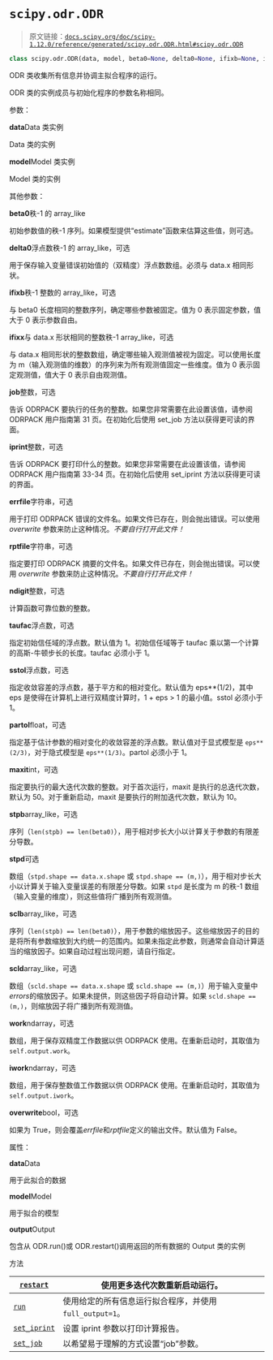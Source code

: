 # `scipy.odr.ODR`

> 原文链接：[`docs.scipy.org/doc/scipy-1.12.0/reference/generated/scipy.odr.ODR.html#scipy.odr.ODR`](https://docs.scipy.org/doc/scipy-1.12.0/reference/generated/scipy.odr.ODR.html#scipy.odr.ODR)

```py
class scipy.odr.ODR(data, model, beta0=None, delta0=None, ifixb=None, ifixx=None, job=None, iprint=None, errfile=None, rptfile=None, ndigit=None, taufac=None, sstol=None, partol=None, maxit=None, stpb=None, stpd=None, sclb=None, scld=None, work=None, iwork=None, overwrite=False)
```

ODR 类收集所有信息并协调主拟合程序的运行。

ODR 类的实例成员与初始化程序的参数名称相同。

参数：

**data**Data 类实例

Data 类的实例

**model**Model 类实例

Model 类的实例

其他参数：

**beta0**秩-1 的 array_like

初始参数值的秩-1 序列。如果模型提供“estimate”函数来估算这些值，则可选。

**delta0**浮点数秩-1 的 array_like，可选

用于保存输入变量错误初始值的（双精度）浮点数数组。必须与 data.x 相同形状。

**ifixb**秩-1 整数的 array_like，可选

与 beta0 长度相同的整数序列，确定哪些参数被固定。值为 0 表示固定参数，值大于 0 表示参数自由。

**ifixx**与 data.x 形状相同的整数秩-1 array_like，可选

与 data.x 相同形状的整数数组，确定哪些输入观测值被视为固定。可以使用长度为 m（输入观测值的维数）的序列来为所有观测值固定一些维度。值为 0 表示固定观测值，值大于 0 表示自由观测值。

**job**整数，可选

告诉 ODRPACK 要执行的任务的整数。如果您非常需要在此设置该值，请参阅 ODRPACK 用户指南第 31 页。在初始化后使用 set_job 方法以获得更可读的界面。

**iprint**整数，可选

告诉 ODRPACK 要打印什么的整数。如果您非常需要在此设置该值，请参阅 ODRPACK 用户指南第 33-34 页。在初始化后使用 set_iprint 方法以获得更可读的界面。

**errfile**字符串，可选

用于打印 ODRPACK 错误的文件名。如果文件已存在，则会抛出错误。可以使用 *overwrite* 参数来防止这种情况。*不要自行打开此文件！*

**rptfile**字符串，可选

指定要打印 ODRPACK 摘要的文件名。如果文件已存在，则会抛出错误。可以使用 *overwrite* 参数来防止这种情况。*不要自行打开此文件！*

**ndigit**整数，可选

计算函数可靠位数的整数。

**taufac**浮点数，可选

指定初始信任域的浮点数。默认值为 1。初始信任域等于 taufac 乘以第一个计算的高斯-牛顿步长的长度。taufac 必须小于 1。

**sstol**浮点数，可选

指定收敛容差的浮点数，基于平方和的相对变化。默认值为 eps**(1/2)，其中 eps 是使得在计算机上进行双精度计算时，1 + eps > 1 的最小值。sstol 必须小于 1。

**partol**float，可选

指定基于估计参数的相对变化的收敛容差的浮点数。默认值对于显式模型是 `eps**(2/3)`，对于隐式模型是 `eps**(1/3)`。partol 必须小于 1。

**maxit**int，可选

指定要执行的最大迭代次数的整数。对于首次运行，maxit 是执行的总迭代次数，默认为 50。对于重新启动，maxit 是要执行的附加迭代次数，默认为 10。

**stpb**array_like，可选

序列（`len(stpb) == len(beta0)`），用于相对步长大小以计算关于参数的有限差分导数。

**stpd**可选

数组（`stpd.shape == data.x.shape` 或 `stpd.shape == (m,)`），用于相对步长大小以计算关于输入变量误差的有限差分导数。如果 `stpd` 是长度为 m 的秩-1 数组（输入变量的维度），则这些值将广播到所有观测值。

**sclb**array_like，可选

序列（`len(stpb) == len(beta0)`），用于参数的缩放因子。这些缩放因子的目的是将所有参数缩放到大约统一的范围内。如果未指定此参数，则通常会自动计算适当的缩放因子。如果自动过程出现问题，请自行指定。

**scld**array_like，可选

数组（`scld.shape == data.x.shape` 或 `scld.shape == (m,)`）用于输入变量中*errors*的缩放因子。如果未提供，则这些因子将自动计算。如果 `scld.shape == (m,)`，则缩放因子将广播到所有观测值。

**work**ndarray，可选

数组，用于保存双精度工作数据以供 ODRPACK 使用。在重新启动时，其取值为`self.output.work`。

**iwork**ndarray，可选

数组，用于保存整数值工作数据以供 ODRPACK 使用。在重新启动时，其取值为`self.output.iwork`。

**overwrite**bool，可选

如果为 True，则会覆盖*errfile*和*rptfile*定义的输出文件。默认值为 False。

属性：

**data**Data

用于此拟合的数据

**model**Model

用于拟合的模型

**output**Output

包含从 ODR.run()或 ODR.restart()调用返回的所有数据的 Output 类的实例

方法

| [`restart`](https://scipy.odr.ODR.restart.html#scipy.odr.ODR.restart "https://scipy.odr.ODR.restart") | 使用更多迭代次数重新启动运行。 |
| --- | --- |
| [`run`](https://scipy.odr.ODR.run.html#scipy.odr.ODR.run "https://scipy.odr.ODR.run") | 使用给定的所有信息运行拟合程序，并使用`full_output=1`。 |
| [`set_iprint`](https://scipy.odr.ODR.set_iprint.html#scipy.odr.ODR.set_iprint "https://scipy.odr.ODR.set_iprint") | 设置 iprint 参数以打印计算报告。 |
| [`set_job`](https://scipy.odr.ODR.set_job.html#scipy.odr.ODR.set_job "https://scipy.odr.ODR.set_job") | 以希望易于理解的方式设置“job”参数。 |
